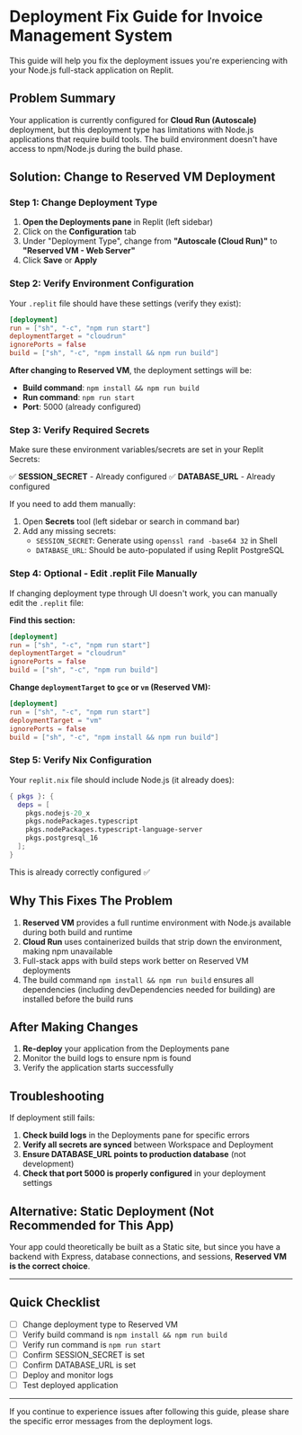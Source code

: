 # Deployment Fix Guide for Invoice Management System

This guide will help you fix the deployment issues you're experiencing with your Node.js full-stack application on Replit.

## Problem Summary

Your application is currently configured for **Cloud Run (Autoscale)** deployment, but this deployment type has limitations with Node.js applications that require build tools. The build environment doesn't have access to npm/Node.js during the build phase.

## Solution: Change to Reserved VM Deployment

### Step 1: Change Deployment Type

1. **Open the Deployments pane** in Replit (left sidebar)
2. Click on the **Configuration** tab
3. Under "Deployment Type", change from **"Autoscale (Cloud Run)"** to **"Reserved VM - Web Server"**
4. Click **Save** or **Apply**

### Step 2: Verify Environment Configuration

Your `.replit` file should have these settings (verify they exist):

```toml
[deployment]
run = ["sh", "-c", "npm run start"]
deploymentTarget = "cloudrun"
ignorePorts = false
build = ["sh", "-c", "npm install && npm run build"]
```

**After changing to Reserved VM**, the deployment settings will be:
- **Build command**: `npm install && npm run build`
- **Run command**: `npm run start`
- **Port**: 5000 (already configured)

### Step 3: Verify Required Secrets

Make sure these environment variables/secrets are set in your Replit Secrets:

✅ **SESSION_SECRET** - Already configured
✅ **DATABASE_URL** - Already configured

If you need to add them manually:
1. Open **Secrets** tool (left sidebar or search in command bar)
2. Add any missing secrets:
   - `SESSION_SECRET`: Generate using `openssl rand -base64 32` in Shell
   - `DATABASE_URL`: Should be auto-populated if using Replit PostgreSQL

### Step 4: Optional - Edit .replit File Manually

If changing deployment type through UI doesn't work, you can manually edit the `.replit` file:

**Find this section:**
```toml
[deployment]
run = ["sh", "-c", "npm run start"]
deploymentTarget = "cloudrun"
ignorePorts = false
build = ["sh", "-c", "npm run build"]
```

**Change `deploymentTarget` to `gce` or `vm` (Reserved VM):**
```toml
[deployment]
run = ["sh", "-c", "npm run start"]
deploymentTarget = "vm"
ignorePorts = false
build = ["sh", "-c", "npm install && npm run build"]
```

### Step 5: Verify Nix Configuration

Your `replit.nix` file should include Node.js (it already does):

```nix
{ pkgs }: {
  deps = [
    pkgs.nodejs-20_x
    pkgs.nodePackages.typescript
    pkgs.nodePackages.typescript-language-server
    pkgs.postgresql_16
  ];
}
```

This is already correctly configured ✅

## Why This Fixes The Problem

1. **Reserved VM** provides a full runtime environment with Node.js available during both build and runtime
2. **Cloud Run** uses containerized builds that strip down the environment, making npm unavailable
3. Full-stack apps with build steps work better on Reserved VM deployments
4. The build command `npm install && npm run build` ensures all dependencies (including devDependencies needed for building) are installed before the build runs

## After Making Changes

1. **Re-deploy** your application from the Deployments pane
2. Monitor the build logs to ensure npm is found
3. Verify the application starts successfully

## Troubleshooting

If deployment still fails:

1. **Check build logs** in the Deployments pane for specific errors
2. **Verify all secrets are synced** between Workspace and Deployment
3. **Ensure DATABASE_URL points to production database** (not development)
4. **Check that port 5000 is properly configured** in your deployment settings

## Alternative: Static Deployment (Not Recommended for This App)

Your app could theoretically be built as a Static site, but since you have a backend with Express, database connections, and sessions, **Reserved VM is the correct choice**.

---

## Quick Checklist

- [ ] Change deployment type to Reserved VM
- [ ] Verify build command is `npm install && npm run build`
- [ ] Verify run command is `npm run start`
- [ ] Confirm SESSION_SECRET is set
- [ ] Confirm DATABASE_URL is set
- [ ] Deploy and monitor logs
- [ ] Test deployed application

---

If you continue to experience issues after following this guide, please share the specific error messages from the deployment logs.

